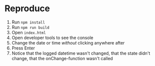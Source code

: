 # Reproduce

1. Run `npm install`
2. Run `npm run build`
3. Open `index.html`
4. Open developer tools to see the console
5. Change the date or time *without* clicking anywhere after
6. Press Enter
7. Notice that the logged datetime wasn't changed, that the state didn't change, that the onChange-function wasn't called
